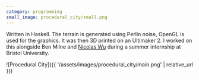 ```yaml
---
category: programming
small_image: procedural_city/small.png
---
```

Written in Haskell. The terrain is generated using Perlin noise, OpenGL is used for the graphics. It was then 3D printed on an Ultimaker 2. I worked on this alongside Ben Milne and <a href="http://zenzike.com/">Nicolas Wu</a> during a summer internship at Bristol University.

![Procedural City]({{ '/assets/images/procedural_city/main.png' | relative_url }})
